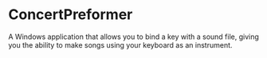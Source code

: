 # ConcertPreformer
A Windows application that allows you to bind a key with a sound file, giving you the ability to make songs using your keyboard as an instrument.
